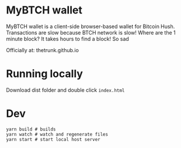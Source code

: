 # MyBTCH wallet

MyBTCH wallet is a client-side browser-based wallet for Bitcoin Hush.
Transactions are slow because BTCH network is slow! Where are the 1 minute block? It takes hours to find a block! So sad

Officially at: thetrunk.github.io


# Running locally
Download dist folder and double click `index.html`


# Dev
```shell
yarn build # builds
yarn watch # watch and regenerate files
yarn start # start local host server
```
